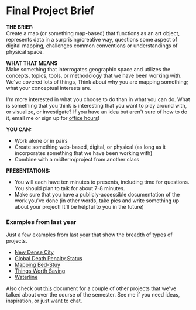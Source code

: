 # Final Project Brief

**THE BRIEF:**</br>
Create a map (or something map-based) that functions as an art object, represents data in a surprising/creative way, questions some aspect of digital mapping, challenges common conventions or understandings of physical space.

**WHAT THAT MEANS**</br>
Make something that interrogates geographic space and utilizes the concepts, topics, tools, or methodology that we have been working with. We've covered lots of things, Think about why you are mapping something; what your conceptual interests are.

I'm more interested in what you choose to do than in what you can do. What is something that you think is interesting that you want to play around with, or visualize, or investigate? If you have an idea but aren't sure of how to do it, email me or sign up for [office hours](https://calendar.google.com/calendar/selfsched?sstoken=UUl0bkJBeEw5QmpTfGRlZmF1bHR8MTVmMGJiY2ZkYjkyNWQ0NGQ1Y2YzODliMDQ0MmRlODU)! 

**YOU CAN:**</br>

- Work alone or in pairs
- Create something web-based, digital, or physical (as long as it incorporates something that we have been working with)
- Combine with a midterm/project from another class


**PRESENTATIONS:**</br>

- You will each have ten minutes to presents, including time for questions. You should plan to talk for about 7-8 minutes. 
- Make sure that you have a publicly-accessible documentation of the work you've done (in other words, take pics and write something up about your project! It'll be helpful to you in the future)




### Examples from last year
Just a few examples from last year that show the breadth of types of projects. 

- [New Dense City](http://11bsouth.com/?p=304)
- [Global Death Penalty Status](http://lmj.io/projects/mapping/assignment-3/)
- [Mapping Bed-Stuy](http://lmj.io/mapping-bed-stuy-2/)
- [Things Worth Saving](https://vimeo.com/158647096)
- [Waterline](http://www.peachriot.com/category/spring-2016/digital-mapping/)

Also check out [this](https://github.com/MimiOnuoha/Data-and-digital-mapping-ITP2017/blob/master/inspiration.pdf) document for a couple of other projects that we've talked about over the course of the semester. See me if you need ideas, inspiration, or just want to chat. 